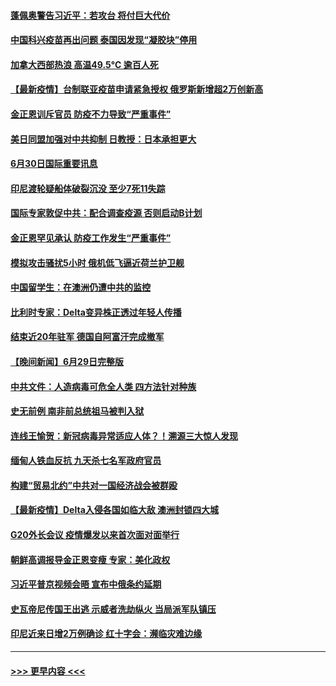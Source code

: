 #### [蓬佩奥警告习近平：若攻台 将付巨大代价](../pages/prog202/a103155310.md?t=07010801) 
#### [中国科兴疫苗再出问题 泰国因发现“凝胶块”停用](../pages/prog202/a103154901.md?t=07010801) 
#### [加拿大西部热浪 高温49.5°C 逾百人死](../pages/prog202/a103155022.md?t=07010801) 
#### [【最新疫情】台制联亚疫苗申请紧急授权 俄罗斯新增超2万创新高](../pages/prog202/a103155002.md?t=07010801) 
#### [金正恩训斥官员 防疫不力导致“严重事件”](../pages/prog202/a103154979.md?t=07010801) 
#### [美日同盟加强对中共抑制 日教授：日本承担更大](../pages/prog202/a103154793.md?t=07010801) 
#### [6月30日国际重要讯息](../pages/prog202/a103154787.md?t=07010801) 
#### [印尼渡轮疑船体破裂沉没 至少7死11失踪](../pages/prog202/a103154765.md?t=07010801) 
#### [国际专家敦促中共：配合调查疫源 否则启动B计划](../pages/prog202/a103154726.md?t=07010801) 
#### [金正恩罕见承认 防疫工作发生“严重事件”](../pages/prog202/a103154699.md?t=07010801) 
#### [模拟攻击骚扰5小时 俄机低飞逼近荷兰护卫舰](../pages/prog202/a103154673.md?t=07010801) 
#### [中国留学生：在澳洲仍遭中共的监控](../pages/prog202/a103154655.md?t=07010801) 
#### [比利时专家：Delta变异株正透过年轻人传播](../pages/prog202/a103154563.md?t=07010801) 
#### [结束近20年驻军 德国自阿富汗完成撤军](../pages/prog202/a103154495.md?t=07010801) 
#### [【晚间新闻】6月29日完整版](../pages/prog202/a103154474.md?t=07010801) 
#### [中共文件：人造病毒可危全人类 四方法针对种族](../pages/prog202/a103153274.md?t=07010801) 
#### [史无前例 南非前总统祖马被判入狱](../pages/prog202/a103154170.md?t=07010801) 
#### [连线王愉贺：新冠病毒异常适应人体？！溯源三大惊人发现](../pages/prog202/a103153334.md?t=07010801) 
#### [缅甸人铁血反抗 九天杀七名军政府官员](../pages/prog202/a103154391.md?t=07010801) 
#### [构建“贸易北约”中共对一国经济战会被群殴](../pages/prog202/a103154396.md?t=07010801) 
#### [【最新疫情】Delta入侵各国如临大敌 澳洲封锁四大城](../pages/prog202/a103153940.md?t=07010801) 
#### [G20外长会议 疫情爆发以来首次面对面举行](../pages/prog202/a103154010.md?t=07010801) 
#### [朝鲜高调报导金正恩变瘦 专家：美化政权](../pages/prog202/a103154008.md?t=07010801) 
#### [习近平普京视频会晤 宣布中俄条约延期](../pages/prog202/a103153992.md?t=07010801) 
#### [史瓦帝尼传国王出逃 示威者洗劫纵火 当局派军队镇压](../pages/prog202/a103153819.md?t=07010801) 
#### [印尼近来日增2万例确诊 红十字会：濒临灾难边缘](../pages/prog202/a103153800.md?t=07010801) 

----
#### [ >>> 更早内容 <<< ](../indexes/prog202-earlier.md)
